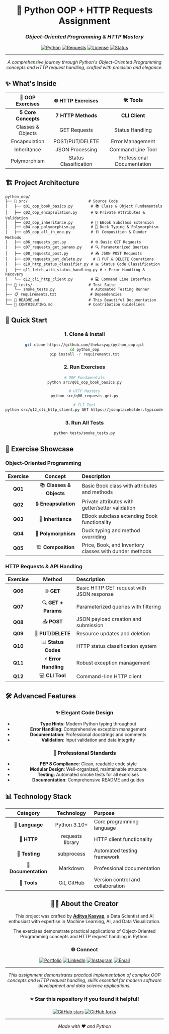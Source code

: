 <div align="center">

# 🐍 Python OOP + HTTP Requests Assignment

### *Object-Oriented Programming & HTTP Mastery*

[![Python](https://img.shields.io/badge/Python-3.10+-blue?style=for-the-badge&logo=python&logoColor=white)](https://python.org)
[![Requests](https://img.shields.io/badge/Requests-HTTP-green?style=for-the-badge&logo=python&logoColor=white)](https://requests.readthedocs.io)
[![License](https://img.shields.io/badge/License-MIT-yellow?style=for-the-badge)](LICENSE)
[![Status](https://img.shields.io/badge/Status-Production%20Ready-brightgreen?style=for-the-badge)](https://github.com/thekasyap/python_oop)

---

*A comprehensive journey through Python's Object-Oriented Programming concepts and HTTP request handling, crafted with precision and elegance.*

</div>

## ✨ **What's Inside**

<div align="center">

| 🎯 **OOP Exercises** | 🌐 **HTTP Exercises** | 🛠️ **Tools** |
|:---:|:---:|:---:|
| **5 Core Concepts** | **7 HTTP Methods** | **CLI Client** |
| Classes & Objects | GET Requests | Status Handling |
| Encapsulation | POST/PUT/DELETE | Error Management |
| Inheritance | JSON Processing | Command Line Tool |
| Polymorphism | Status Classification | Professional Documentation |

</div>

## 🏗️ **Project Architecture**

```
python_oop/
├── 🎯 src/                           # Source Code
│   ├── q01_oop_book_basics.py        # 📚 Class & Object Fundamentals
│   ├── q02_oop_encapsulation.py      # 🔒 Private Attributes & Validation
│   ├── q03_oop_inheritance.py        # 🧬 EBook Subclass Extension
│   ├── q04_oop_polymorphism.py       # 🦆 Duck Typing & Polymorphism
│   ├── q05_oop_all_in_one.py         # 🏗️ Composition & Dunder Methods
│   ├── q06_requests_get.py           # 🌐 Basic GET Requests
│   ├── q07_requests_get_params.py    # 🔍 Parameterized Queries
│   ├── q08_requests_post.py          # 📤 JSON POST Requests
│   ├── q09_requests_put_delete.py     # 🔄 PUT & DELETE Operations
│   ├── q10_http_status_classifier.py # 📊 Status Code Classification
│   ├── q11_fetch_with_status_handling.py # ⚡ Error Handling & Recovery
│   └── q12_cli_http_client.py        # 💻 Command Line Interface
├── 🧪 tests/                         # Test Suite
│   └── smoke_tests.py                # Automated Testing Runner
├── 📋 requirements.txt               # Dependencies
├── 📖 README.md                      # This Beautiful Documentation
└── 🤝 CONTRIBUTING.md                # Contribution Guidelines
```

## 🚀 **Quick Start**

<div align="center">

### **1. Clone & Install**
```bash
git clone https://github.com/thekasyap/python_oop.git
cd python_oop
pip install -r requirements.txt
```

### **2. Run Exercises**
```bash
# OOP Fundamentals
python src/q01_oop_book_basics.py

# HTTP Mastery
python src/q06_requests_get.py

# CLI Tool
python src/q12_cli_http_client.py GET https://jsonplaceholder.typicode.com/posts/1
```

### **3. Run All Tests**
```bash
python tests/smoke_tests.py
```

</div>

## 🎯 **Exercise Showcase**

### **Object-Oriented Programming**

<div align="center">

| Exercise | Concept | Description |
|:---:|:---:|:---|
| **Q01** | 📚 **Classes & Objects** | Basic Book class with attributes and methods |
| **Q02** | 🔒 **Encapsulation** | Private attributes with getter/setter validation |
| **Q03** | 🧬 **Inheritance** | EBook subclass extending Book functionality |
| **Q04** | 🦆 **Polymorphism** | Duck typing and method overriding |
| **Q05** | 🏗️ **Composition** | Price, Book, and Inventory classes with dunder methods |

</div>

### **HTTP Requests & API Handling**

<div align="center">

| Exercise | Method | Description |
|:---:|:---:|:---|
| **Q06** | 🌐 **GET** | Basic HTTP GET request with JSON response |
| **Q07** | 🔍 **GET + Params** | Parameterized queries with filtering |
| **Q08** | 📤 **POST** | JSON payload creation and submission |
| **Q09** | 🔄 **PUT/DELETE** | Resource updates and deletion |
| **Q10** | 📊 **Status Codes** | HTTP status classification system |
| **Q11** | ⚡ **Error Handling** | Robust exception management |
| **Q12** | 💻 **CLI Tool** | Command-line HTTP client |

</div>

## 🛠️ **Advanced Features**

<div align="center">

### **✨ Elegant Code Design**
- **Type Hints**: Modern Python typing throughout
- **Error Handling**: Comprehensive exception management
- **Documentation**: Professional docstrings and comments
- **Validation**: Input validation and data integrity

### **🎨 Professional Standards**
- **PEP 8 Compliance**: Clean, readable code style
- **Modular Design**: Well-organized, maintainable structure
- **Testing**: Automated smoke tests for all exercises
- **Documentation**: Comprehensive README and guides

</div>

## 📊 **Technology Stack**

<div align="center">

| Category | Technology | Purpose |
|:---:|:---:|:---|
| **🐍 Language** | Python 3.10+ | Core programming language |
| **📡 HTTP** | requests library | HTTP client functionality |
| **🧪 Testing** | subprocess | Automated testing framework |
| **📝 Documentation** | Markdown | Professional documentation |
| **🔧 Tools** | Git, GitHub | Version control and collaboration |



## 👨‍💻 **About the Creator**

<div align="center">

This project was crafted by **[Aditya Kasyap](https://www.adityakasyap.com)**, a Data Scientist and AI enthusiast with expertise in Machine Learning, AI, and Data Visualization.

The exercises demonstrate practical applications of Object-Oriented Programming concepts and HTTP request handling in Python.

### **🌐 Connect**

[![Portfolio](https://img.shields.io/badge/Portfolio-www.adityakasyap.com-000000?style=for-the-badge&logo=About.me&logoColor=white)](https://www.adityakasyap.com)
[![LinkedIn](https://img.shields.io/badge/LinkedIn-thekasyap-0077B5?style=for-the-badge&logo=linkedin&logoColor=white)](https://linkedin.com/in/thekasyap)
[![Instagram](https://img.shields.io/badge/Instagram-@thekasyap-E4405F?style=for-the-badge&logo=instagram&logoColor=white)](https://instagram.com/thekasyap)
[![Email](https://img.shields.io/badge/Email-aditya@adibiz.in-D14836?style=for-the-badge&logo=gmail&logoColor=white)](mailto:aditya@adibiz.in)

---

*This assignment demonstrates practical implementation of complex OOP concepts and HTTP request handling, skills essential for modern software development and data science applications.*

</div>

<div align="center">

### **⭐ Star this repository if you found it helpful!**

[![GitHub stars](https://img.shields.io/github/stars/thekasyap/python_oop?style=social)](https://github.com/thekasyap/python_oop/stargazers)
[![GitHub forks](https://img.shields.io/github/forks/thekasyap/python_oop?style=social)](https://github.com/thekasyap/python_oop/network)

---

*Made with ❤️ and Python*

</div>
